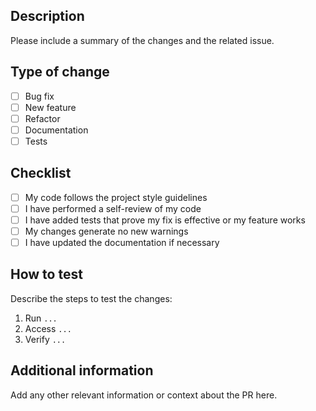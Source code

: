 ## Description

Please include a summary of the changes and the related issue. 

## Type of change

- [ ] Bug fix
- [ ] New feature
- [ ] Refactor
- [ ] Documentation
- [ ] Tests

## Checklist

- [ ] My code follows the project style guidelines
- [ ] I have performed a self-review of my code
- [ ] I have added tests that prove my fix is effective or my feature works
- [ ] My changes generate no new warnings
- [ ] I have updated the documentation if necessary

## How to test

Describe the steps to test the changes:

1. Run `...`
2. Access `...`
3. Verify `...`

## Additional information

Add any other relevant information or context about the PR here.

